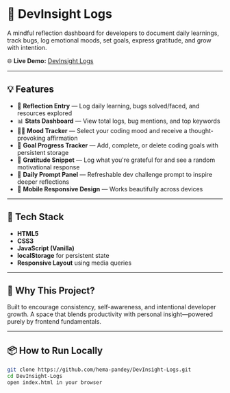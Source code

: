 # 🚀 DevInsight Logs

A mindful reflection dashboard for developers to document daily learnings, track bugs, log emotional moods, set goals, express gratitude, and grow with intention.

🌐 **Live Demo:** [DevInsight Logs](https://hema-pandey.github.io/DevInsight-Logs/)

---

## 💡 Features

- 📝 **Reflection Entry** — Log daily learning, bugs solved/faced, and resources explored  
- 📊 **Stats Dashboard** — View total logs, bug mentions, and top keywords  
- 🧘‍♀️ **Mood Tracker** — Select your coding mood and receive a thought-provoking affirmation  
- 🎯 **Goal Progress Tracker** — Add, complete, or delete coding goals with persistent storage  
- 🙏 **Gratitude Snippet** — Log what you're grateful for and see a random motivational response  
- 💬 **Daily Prompt Panel** — Refreshable dev challenge prompt to inspire deeper reflections  
- 📱 **Mobile Responsive Design** — Works beautifully across devices

---

## 🔧 Tech Stack

- **HTML5**
- **CSS3**
- **JavaScript (Vanilla)**
- **localStorage** for persistent state
- **Responsive Layout** using media queries

---

## 🧠 Why This Project?

Built to encourage consistency, self-awareness, and intentional developer growth. A space that blends productivity with personal insight—powered purely by frontend fundamentals.

---

## 📦 How to Run Locally

```bash
git clone https://github.com/hema-pandey/DevInsight-Logs.git
cd DevInsight-Logs
open index.html in your browser
